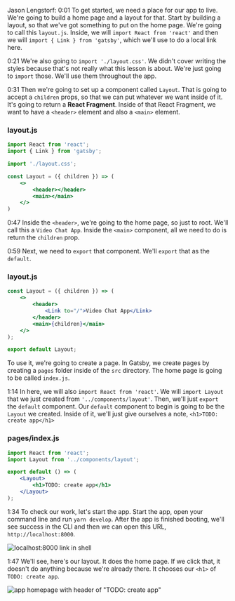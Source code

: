 Jason Lengstorf: 0:01 To get started, we need a place for our app to live. We're going to build a home page and a layout for that. Start by building a layout, so that we've got something to put on the home page. We're going to call this `layout.js`. Inside, we will `import React from 'react'` and then we will `import { Link } from 'gatsby'`, which we'll use to do a local link here.

0:21 We're also going to `import './layout.css'`. We didn't cover writing the styles because that's not really what this lesson is about. We're just going to `import` those. We'll use them throughout the app.

0:31 Then we're going to set up a component called `Layout`. That is going to accept a `children` props, so that we can put whatever we want inside of it. It's going to return a **React Fragment**. Inside of that React Fragment, we want to have a `<header>` element and also a `<main>` element.

### layout.js
```jsx
import React from 'react';
import { Link } from 'gatsby';

import './layout.css';

const Layout = ({ children }) => (
    <>
        <header></header>
        <main></main>
    </>
)
```

0:47 Inside the `<header>`, we're going to <Link to="/"> the home page, so just to root. We'll call this a `Video Chat App`. Inside the `<main>` component, all we need to do is return the `children` prop.

0:59 Next, we need to `export` that component. We'll `export` that as the `default`. 

### layout.js
```jsx
const Layout = ({ children }) => (
    <>
        <header>
            <Link to="/">Video Chat App</Link>
        </header>
        <main>{children}</main>
    </>
);

export default Layout;
```

To use it, we're going to create a page. In Gatsby, we create pages by creating a `pages` folder inside of the `src` directory. The home page is going to be called `index.js`.

1:14 In here, we will also `import React from 'react'`. We will `import Layout` that we just created from `'../components/layout'`. Then, we'll just `export` the `default` component. Our `default` component to begin is going to be the `Layout` we created. Inside of it, we'll just give ourselves a note, `<h1>TODO: create app</h1>`

### pages/index.js
```jsx
import React from 'react';
import Layout from '../components/layout';

export default () => (
    <Layout>
        <h1>TODO: create app</h1>
    </Layout>
);
```

1:34 To check our work, let's start the app. Start the app, open your command line and run `yarn develop`. After the app is finished booting, we'll see success in the CLI and then we can open this URL, `http://localhost:8000`.

![localhost:8000 link in shell](https://res.cloudinary.com/dg3gyk0gu/image/upload/v1576277267/transcript-images/gatsby-learn-build-a-page-layout-in-gatsby-localhost.jpg)

1:47 We'll see, here's our layout. It does <Link to="/"> the home page. If we click that, it doesn't do anything because we're already there. It chooses our
`<h1>` of `TODO: create app`.

![app homepage with header of "TODO: create app"](https://res.cloudinary.com/dg3gyk0gu/image/upload/v1576277267/transcript-images/gatsby-learn-build-a-page-layout-in-gatsby-homepage.jpg)